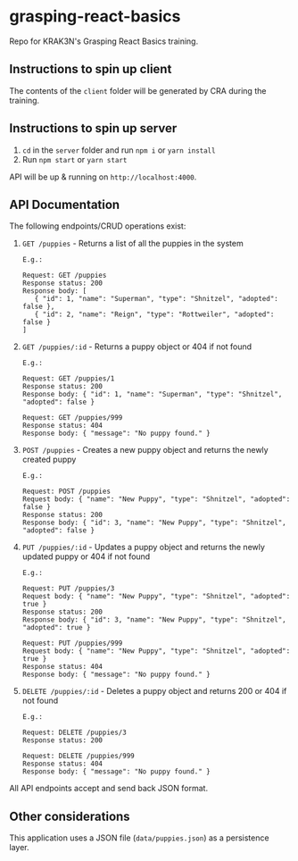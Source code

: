 # grasping-react-basics

Repo for KRAK3N's Grasping React Basics training.

## Instructions to spin up client

The contents of the `client` folder will be generated by CRA during the training.

## Instructions to spin up server

1. `cd` in the `server` folder and run `npm i` or `yarn install`
2. Run `npm start` or `yarn start`

API will be up & running on `http://localhost:4000`.

## API Documentation

The following endpoints/CRUD operations exist:

1. `GET /puppies` - Returns a list of all the puppies in the system

   ```
   E.g.:

   Request: GET /puppies
   Response status: 200
   Response body: [
      { "id": 1, "name": "Superman", "type": "Shnitzel", "adopted": false },
      { "id": 2, "name": "Reign", "type": "Rottweiler", "adopted": false }
   ]
   ```

2. `GET /puppies/:id` - Returns a puppy object or 404 if not found

   ```
   E.g.:

   Request: GET /puppies/1
   Response status: 200  
   Response body: { "id": 1, "name": "Superman", "type": "Shnitzel", "adopted": false }

   Request: GET /puppies/999
   Response status: 404  
   Response body: { "message": "No puppy found." }
   ```

3. `POST /puppies` - Creates a new puppy object and returns the newly created puppy

   ```
   E.g.:

   Request: POST /puppies
   Request body: { "name": "New Puppy", "type": "Shnitzel", "adopted": false }
   Response status: 200
   Response body: { "id": 3, "name": "New Puppy", "type": "Shnitzel", "adopted": false }
   ```

4. `PUT /puppies/:id` - Updates a puppy object and returns the newly updated puppy or 404 if not found

   ```
   E.g.:

   Request: PUT /puppies/3
   Request body: { "name": "New Puppy", "type": "Shnitzel", "adopted": true }
   Response status: 200  
   Response body: { "id": 3, "name": "New Puppy", "type": "Shnitzel", "adopted": true }

   Request: PUT /puppies/999
   Request body: { "name": "New Puppy", "type": "Shnitzel", "adopted": true }
   Response status: 404  
   Response body: { "message": "No puppy found." }
   ```

5. `DELETE /puppies/:id` - Deletes a puppy object and returns 200 or 404 if not found

   ```
   E.g.:

   Request: DELETE /puppies/3
   Response status: 200

   Request: DELETE /puppies/999
   Response status: 404  
   Response body: { "message": "No puppy found." }
   ```

All API endpoints accept and send back JSON format.

## Other considerations

This application uses a JSON file (`data/puppies.json`) as a persistence layer.

